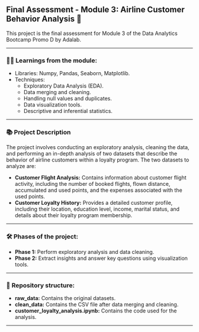 ## **Final Assessment - Module 3: Airline Customer Behavior Analysis** :flight_departure:

This project is the final assessment for Module 3 of the Data Analytics Bootcamp Promo D by Adalab.

---
### :woman_technologist: **Learnings from the module:**   
- Libraries: Numpy, Pandas, Seaborn, Matplotlib.
- Techniques:
    - Exploratory Data Analysis (EDA).
    - Data merging and cleaning.
    - Handling null values and duplicates.
    - Data visualization tools.
    - Descriptive and inferential statistics.

---
### :books: **Project Description**   
The project involves conducting an exploratory analysis, cleaning the data, and performing an in-depth analysis of two datasets that describe the behavior of airline customers within a loyalty program.
The two datasets to analyze are:
- **Customer Flight Analysis:** Contains information about customer flight activity, including the number of booked flights, flown distance, accumulated and used points, and the expenses associated with the used points.
- **Customer Loyalty History:** Provides a detailed customer profile, including their location, education level, income, marital status, and details about their loyalty program membership.

---
### :hammer_and_wrench: **Phases of the project:**
- **Phase 1:** Perform exploratory analysis and data cleaning.
- **Phase 2:** Extract insights and answer key questions using visualization tools.

---
### :file_folder: **Repository structure:**
- **raw_data:** Contains the original datasets.
- **clean_data:** Contains the CSV file after data merging and cleaning.
- **customer_loyalty_analysis.ipynb:** Contains the code used for the analysis.

---
